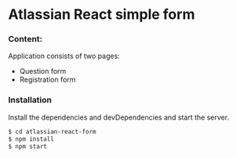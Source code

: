 # Atlassian React simple form

### Content:

Application consists of two pages:
   - Question form
   - Registration form

### Installation

Install the dependencies and devDependencies and start the server.

```sh
$ cd atlassian-react-form
$ npm install
$ npm start
```
